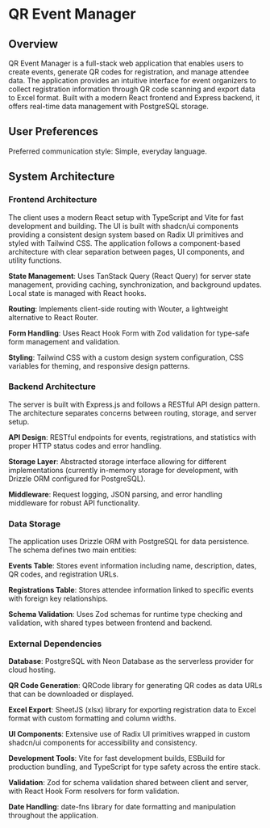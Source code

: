 # QR Event Manager

## Overview

QR Event Manager is a full-stack web application that enables users to create events, generate QR codes for registration, and manage attendee data. The application provides an intuitive interface for event organizers to collect registration information through QR code scanning and export data to Excel format. Built with a modern React frontend and Express backend, it offers real-time data management with PostgreSQL storage.

## User Preferences

Preferred communication style: Simple, everyday language.

## System Architecture

### Frontend Architecture
The client uses a modern React setup with TypeScript and Vite for fast development and building. The UI is built with shadcn/ui components providing a consistent design system based on Radix UI primitives and styled with Tailwind CSS. The application follows a component-based architecture with clear separation between pages, UI components, and utility functions.

**State Management**: Uses TanStack Query (React Query) for server state management, providing caching, synchronization, and background updates. Local state is managed with React hooks.

**Routing**: Implements client-side routing with Wouter, a lightweight alternative to React Router.

**Form Handling**: Uses React Hook Form with Zod validation for type-safe form management and validation.

**Styling**: Tailwind CSS with a custom design system configuration, CSS variables for theming, and responsive design patterns.

### Backend Architecture
The server is built with Express.js and follows a RESTful API design pattern. The architecture separates concerns between routing, storage, and server setup.

**API Design**: RESTful endpoints for events, registrations, and statistics with proper HTTP status codes and error handling.

**Storage Layer**: Abstracted storage interface allowing for different implementations (currently in-memory storage for development, with Drizzle ORM configured for PostgreSQL).

**Middleware**: Request logging, JSON parsing, and error handling middleware for robust API functionality.

### Data Storage
The application uses Drizzle ORM with PostgreSQL for data persistence. The schema defines two main entities:

**Events Table**: Stores event information including name, description, dates, QR codes, and registration URLs.

**Registrations Table**: Stores attendee information linked to specific events with foreign key relationships.

**Schema Validation**: Uses Zod schemas for runtime type checking and validation, with shared types between frontend and backend.

### External Dependencies

**Database**: PostgreSQL with Neon Database as the serverless provider for cloud hosting.

**QR Code Generation**: QRCode library for generating QR codes as data URLs that can be downloaded or displayed.

**Excel Export**: SheetJS (xlsx) library for exporting registration data to Excel format with custom formatting and column widths.

**UI Components**: Extensive use of Radix UI primitives wrapped in custom shadcn/ui components for accessibility and consistency.

**Development Tools**: Vite for fast development builds, ESBuild for production bundling, and TypeScript for type safety across the entire stack.

**Validation**: Zod for schema validation shared between client and server, with React Hook Form resolvers for form validation.

**Date Handling**: date-fns library for date formatting and manipulation throughout the application.